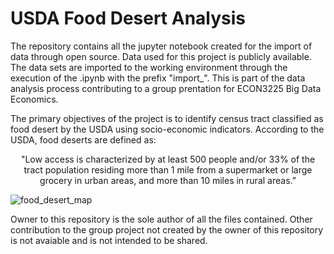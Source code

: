 # USDA Food Desert Analysis
The repository contains all the jupyter notebook created for the import of data through open source.
Data used for this project is publicly available. The data sets are imported to the working environment through the execution of the .ipynb with the prefix "import_".
This is part of the data analysis process contributing to a group prentation for ECON3225 Big Data Economics. 

The primary objectives of the project is to identify census tract classified as food desert by the USDA using socio-economic indicators. 
According to the USDA, food deserts are defined as:
<p align="center">
"Low access is characterized by at least 500 people and/or 33% of the tract population residing more than 1 mile from a supermarket or large grocery in urban areas, and more than 10 miles in rural areas.”
<p align="center">
 
![food_desert_map](https://user-images.githubusercontent.com/78350303/204408348-bdaa7aac-fbff-4282-9405-353fed60005b.png)

 

Owner to this repository is the sole author of all the files contained. 
Other contribution to the group project not created by the owner of this repository is not avaiable and is not intended to be shared.
